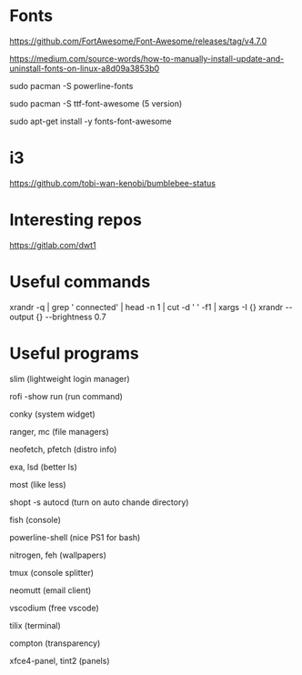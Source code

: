 # Fonts

https://github.com/FortAwesome/Font-Awesome/releases/tag/v4.7.0

https://medium.com/source-words/how-to-manually-install-update-and-uninstall-fonts-on-linux-a8d09a3853b0

sudo pacman -S powerline-fonts

sudo pacman -S ttf-font-awesome (5 version)

sudo apt-get install -y fonts-font-awesome

# i3

https://github.com/tobi-wan-kenobi/bumblebee-status

# Interesting repos

https://gitlab.com/dwt1

# Useful commands

xrandr -q | grep ' connected' | head -n 1 | cut -d ' ' -f1 | xargs -I {} xrandr --output {} --brightness 0.7

# Useful programs

slim (lightweight login manager)

rofi -show run (run command)

conky (system widget)

ranger, mc (file managers)

neofetch, pfetch (distro info)

exa, lsd (better ls)

most (like less)

shopt -s autocd (turn on auto chande directory)

fish (console)

powerline-shell (nice PS1 for bash)

nitrogen, feh (wallpapers)

tmux (console splitter)

neomutt (email client)

vscodium (free vscode) 

tilix (terminal)

compton (transparency)

xfce4-panel, tint2 (panels)
